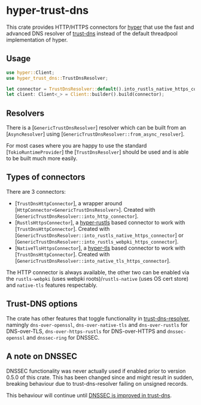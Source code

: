 # hyper-trust-dns

This crate provides HTTP/HTTPS connectors for [hyper](https://github.com/hyperium/hyper) that use the fast and advanced DNS resolver of [trust-dns](https://github.com/bluejekyll/trust-dns) instead of the default threadpool implementation of hyper.

## Usage

```rust
use hyper::Client;
use hyper_trust_dns::TrustDnsResolver;

let connector = TrustDnsResolver::default().into_rustls_native_https_connector();
let client: Client<_> = Client::builder().build(connector);
```

## Resolvers

There is a [`GenericTrustDnsResolver`] resolver which can be built from an [`AsyncResolver`] using [`GenericTrustDnsResolver::from_async_resolver`].

For most cases where you are happy to use the standard [`TokioRuntimeProvider`] the [`TrustDnsResolver`] should be used and is able to be built much more easily.


## Types of connectors

There are 3 connectors:

- [`TrustDnsHttpConnector`], a wrapper around [`HttpConnector<GenericTrustDnsResolver>`]. Created with [`GenericTrustDnsResolver::into_http_connector`].
- [`RustlsHttpsConnector`], a [hyper-rustls](https://github.com/rustls/hyper-rustls) based connector to work with [`TrustDnsHttpConnector`]. Created with [`GenericTrustDnsResolver::into_rustls_native_https_connector`] or [`GenericTrustDnsResolver::into_rustls_webpki_https_connector`].
- [`NativeTlsHttpsConnector`], a [hyper-tls](https://github.com/hyperium/hyper-tls) based connector to work with [`TrustDnsHttpConnector`]. Created with [`GenericTrustDnsResolver::into_native_tls_https_connector`].

The HTTP connector is always available, the other two can be enabled via the `rustls-webpki` (uses webpki roots)/`rustls-native` (uses OS cert store) and `native-tls` features respectably.

## Trust-DNS options

The crate has other features that toggle functionality in [trust-dns-resolver](https://github.com/bluejekyll/trust-dns/tree/main/crates/resolver), namingly `dns-over-openssl`, `dns-over-native-tls` and `dns-over-rustls` for DNS-over-TLS, `dns-over-https-rustls` for DNS-over-HTTPS and `dnssec-openssl` and `dnssec-ring` for DNSSEC.

## A note on DNSSEC

DNSSEC functionality was never actually used if enabled prior to version 0.5.0 of this crate. This has been changed since and might result in sudden, breaking behaviour due to trust-dns-resolver failing on unsigned records.

This behaviour will continue until [DNSSEC is improved in trust-dns](https://github.com/bluejekyll/trust-dns/issues/1708).
